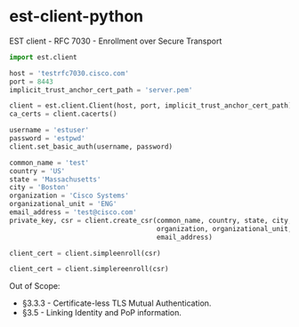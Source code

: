 est-client-python
=================

EST client - RFC 7030 - Enrollment over Secure Transport

```python
import est.client

host = 'testrfc7030.cisco.com'
port = 8443
implicit_trust_anchor_cert_path = 'server.pem'

client = est.client.Client(host, port, implicit_trust_anchor_cert_path)
ca_certs = client.cacerts()

username = 'estuser'
password = 'estpwd'
client.set_basic_auth(username, password)

common_name = 'test'
country = 'US'
state = 'Massachusetts'
city = 'Boston'
organization = 'Cisco Systems'
organizational_unit = 'ENG'
email_address = 'test@cisco.com'
private_key, csr = client.create_csr(common_name, country, state, city,
                                     organization, organizational_unit,
                                     email_address)

client_cert = client.simpleenroll(csr)

client_cert = client.simplereenroll(csr)
```

Out of Scope:

  - §3.3.3 - Certificate-less TLS Mutual Authentication.
  - §3.5 - Linking Identity and PoP information.
